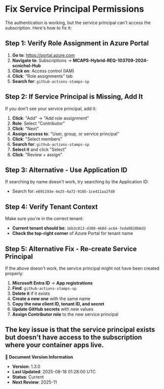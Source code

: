 # Fix Service Principal Permissions

The authentication is working, but the service principal can't access the subscription. Here's how to fix it:

## Step 1: Verify Role Assignment in Azure Portal

1. **Go to**: <https://portal.azure.com>
2. **Navigate to**: Subscriptions → **MCAPS-Hybrid-REQ-103709-2024-scnichol-Hub**
3. **Click on**: Access control (IAM)
4. **Click**: "Role assignments" tab
5. **Search for**: `github-actions-stamps-sp`

## Step 2: If Service Principal is Missing, Add It

If you don't see your service principal, add it:

1. **Click**: "Add" → "Add role assignment"
2. **Role**: Select "Contributor"
3. **Click**: "Next"
4. **Assign access to**: "User, group, or service principal"
5. **Click**: "Select members"
6. **Search for**: `github-actions-stamps-sp`
7. **Select it** and click "Select"
8. **Click**: "Review + assign"

## Step 3: Alternative - Use Application ID

If searching by name doesn't work, try searching by the Application ID:

- Search for: `e691193e-4e25-4a72-9185-1ce411aa2fd8`

## Step 4: Verify Tenant Context

Make sure you're in the correct tenant:

- **Current tenant should be**: `16b3c013-d300-468d-ac64-7eda0820b6d3`
- **Check the top-right corner** of Azure Portal for tenant name

## Step 5: Alternative Fix - Re-create Service Principal

If the above doesn't work, the service principal might not have been created properly:

1. **Microsoft Entra ID** → **App registrations**
2. **Find**: `github-actions-stamps-sp`
3. **Delete it** if it exists
4. **Create a new one** with the same name
5. **Copy the new client ID, tenant ID, and secret**
6. **Update GitHub secrets** with new values
7. **Assign Contributor role** to the new service principal

The key issue is that the service principal exists but doesn't have access to the subscription where your container apps live.
---

**📝 Document Version Information**
- **Version**: 1.3.0
- **Last Updated**: 2025-08-18 01:28:00 UTC  
- **Status**: Current
- **Next Review**: 2025-11